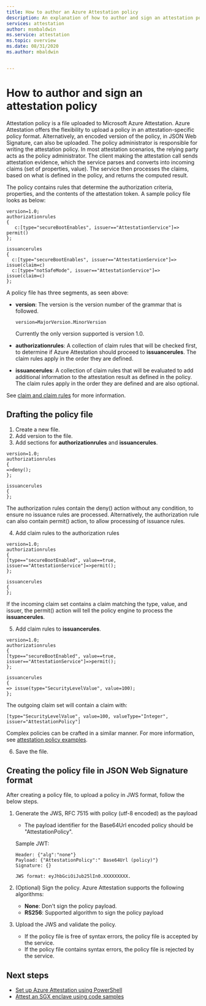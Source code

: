 ```yaml
---
title: How to author an Azure Attestation policy
description: An explanation of how to author and sign an attestation policy.
services: attestation
author: msmbaldwin
ms.service: attestation
ms.topic: overview
ms.date: 08/31/2020
ms.author: mbaldwin


---
```

# How to author and sign an attestation policy

Attestation policy is a file uploaded to Microsoft Azure Attestation. Azure Attestation offers the flexibility to upload a policy in an attestation-specific policy format. Alternatively, an encoded version of the policy, in JSON Web Signature, can also be uploaded. The policy administrator is responsible for writing the attestation policy. In most attestation scenarios, the relying party acts as the policy administrator. The client making the attestation call sends attestation evidence, which the service parses and converts into incoming claims (set of properties, value). The service then processes the claims, based on what is defined in the policy, and returns the computed result.

The policy contains rules that determine the authorization criteria, properties, and the contents of the attestation token. A sample policy file looks as below:

```
version=1.0;
authorizationrules
{
   c:[type="secureBootEnables", issuer=="AttestationService"]=> permit()
};

issuancerules
{
  c:[type="secureBootEnables", issuer=="AttestationService"]=> issue(claim=c)
  c:[type="notSafeMode", issuer=="AttestationService"]=> issue(claim=c)
};
```
 
A policy file has three segments, as seen above:

- **version**:  The version is the version number of the grammar that is followed. 

    ```
    version=MajorVersion.MinorVersion	
    ```

    Currently the only version supported is version 1.0.

- **authorizationrules**: A collection of claim rules that will be checked first, to determine if Azure Attestation should proceed to **issuancerules**. The claim rules apply in the order they are defined.

- **issuancerules**: A collection of claim rules that will be evaluated to add additional information to the attestation result as defined in the policy. The claim rules apply in the order they are defined and are also optional.

See [claim and claim rules](claim-rule-grammar.md) for more information.
   
## Drafting the policy file

1. Create a new file.
1. Add version to the file.
1. Add sections for **authorizationrules** and **issuancerules**.

  ```
  version=1.0;
  authorizationrules
  {
  =>deny();
  };
  
  issuancerules
  {
  };
  ```

  The authorization rules contain the deny() action without any condition, to ensure no issuance rules are processed. Alternatively, the authorization rule can also contain permit() action, to allow processing of issuance rules.
  
4. Add claim rules to the authorization rules

  ```
  version=1.0;
  authorizationrules
  {
  [type=="secureBootEnabled", value==true, issuer=="AttestationService"]=>permit();
  };
  
  issuancerules
  {
  };
  ```

  If the incoming claim set contains a claim matching the type, value, and issuer, the permit() action will tell the policy engine to process the **issuancerules**.
  
5. Add claim rules to **issuancerules**.

  ```
  version=1.0;
  authorizationrules
  {
  [type=="secureBootEnabled", value==true, issuer=="AttestationService"]=>permit();
  };
  
  issuancerules
  {
  => issue(type="SecurityLevelValue", value=100);
  };
  ```
  
  The outgoing claim set will contain a claim with:

  ```
  [type="SecurityLevelValue", value=100, valueType="Integer", issuer="AttestationPolicy"]
  ```

  Complex policies can be crafted in a similar manner. For more information, see [attestation policy examples](policy-examples.md).
  
6. Save the file.

## Creating the policy file in JSON Web Signature format

After creating a policy file, to upload a policy in JWS format, follow the below steps.

1. Generate the JWS, RFC 7515 with policy (utf-8 encoded) as the payload
     - The payload identifier for the Base64Url encoded policy should be "AttestationPolicy".
     
     Sample JWT:
     ```
     Header: {"alg":"none"}
     Payload: {"AttestationPolicy":" Base64Url (policy)"}
     Signature: {}

     JWS format: eyJhbGciOiJub25lIn0.XXXXXXXXX.
     ```

2. (Optional) Sign the policy. Azure Attestation supports the following algorithms:
     - **None**: Don't sign the policy payload.
     - **RS256**: Supported algorithm to sign the policy payload

3. Upload the JWS and validate the policy.
     - If the policy file is free of syntax errors, the policy file is accepted by the service.
     - If the policy file contains syntax errors, the policy file is rejected by the service.

## Next steps
- [Set up Azure Attestation using PowerShell](quickstart-powershell.md)
- [Attest an SGX enclave using code samples](https://docs.microsoft.com/samples/browse/?expanded=azure&terms=attestation)
